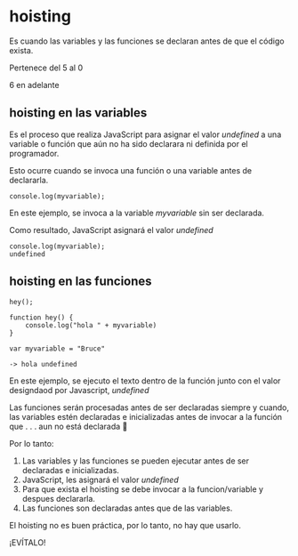 # hoisting

Es cuando las variables y las funciones se declaran antes de que el código exista. 

Pertenece del 5 al 0

6 en adelante

## hoisting en las variables

Es el proceso que realiza JavaScript para asignar el valor *undefined* a una variable o función que aún no ha sido declarara ni definida por el programador.

Esto ocurre cuando se invoca una función o una variable antes de declararla.

````
console.log(myvariable);
````
En este ejemplo, se invoca a la variable *myvariable* sin ser declarada.

Como resultado, JavaScript asignará el valor *undefined*

````
console.log(myvariable);
undefined
````

## hoisting en las funciones

````
hey();

function hey() {
    console.log("hola " + myvariable)
}

var myvariable = "Bruce"

-> hola undefined
````

En este ejemplo, se ejecuto el texto dentro de la función junto con el valor designdaod por Javascript, *undefined*

Las funciones serán procesadas antes de ser declaradas siempre y cuando, las variables estén declaradas e inicializadas antes de invocar a la función que . . .  aun no está declarada 🤪

Por lo tanto:
1. Las variables y las funciones se pueden ejecutar antes de ser declaradas e inicializadas.
2. JavaScript, les asignará el valor *undefined*
3. Para que exista el hoisting se debe invocar a la funcion/variable y despues declararla.
4. Las funciones son declaradas antes que de las variables.

El hoisting no es buen práctica, por lo tanto, no hay que usarlo.

¡EVÍTALO!
